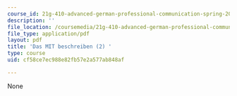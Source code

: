 ```yaml
---
course_id: 21g-410-advanced-german-professional-communication-spring-2017
description: ''
file_location: /coursemedia/21g-410-advanced-german-professional-communication-spring-2017/cf58ce7ec988e82fb57e2a577ab848af_21G_410s17_W05_M13.pdf
file_type: application/pdf
layout: pdf
title: 'Das MIT beschreiben (2) '
type: course
uid: cf58ce7ec988e82fb57e2a577ab848af

---
```

None